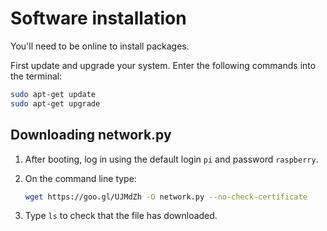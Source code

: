 # Software installation

You'll need to be online to install packages.

First update and upgrade your system. Enter the following commands into the terminal:

```bash
sudo apt-get update
sudo apt-get upgrade
```

## Downloading network.py

1. After booting, log in using the default login `pi` and password `raspberry`.

1. On the command line type:
    
    ```bash
    wget https://goo.gl/UJMdZh -O network.py --no-check-certificate
    ```
    
1. Type `ls` to check that the file has downloaded.
